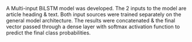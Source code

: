 A Multi-input BiLSTM model was developed. The 2 inputs to the model are article heading &
text. Both input sources were trained separately on the general model architecture.
The results were concatenated & the final vector passed through a dense layer with softmax
activation function to predict the final class probabilities.